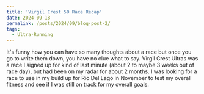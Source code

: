 ```yaml
---
title: 'Virgil Crest 50 Race Recap'
date: 2024-09-18
permalink: /posts/2024/09/blog-post-2/
tags:
  - Ultra-Running
---
```


It's funny how you can have so many thoughts about a race but once you go to write them down, you have no clue what to say. Virgil Crest Ultras was a race I signed up for kind of last minute (about 2 to maybe 3 weeks out of race day), but had been on my radar for about 2 months. I was looking for a race to use in my build up for Rio Del Lago in November to test my overall fitness and see if I was still on track for my overall goals.